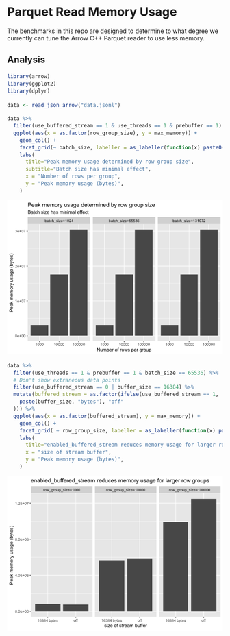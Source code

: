 Parquet Read Memory Usage
================

The benchmarks in this repo are designed to determine to what degree we
currently can tune the Arrow C++ Parquet reader to use less memory.

## Analysis

``` r
library(arrow)
library(ggplot2)
library(dplyr)

data <- read_json_arrow("data.jsonl")
```

``` r
data %>%
  filter(use_buffered_stream == 1 & use_threads == 1 & prebuffer == 1) %>%
  ggplot(aes(x = as.factor(row_group_size), y = max_memory)) + 
    geom_col() +
    facet_grid(~ batch_size, labeller = as_labeller(function(x) paste0("batch_size=", x))) + 
    labs(
      title="Peak memory usage determined by row group size",
      subtitle="Batch size has minimal effect",
      x = "Number of rows per group",
      y = "Peak memory usage (bytes)",
    )
```

![](readme_files/figure-gfm/group-size-1.png)

``` r
data %>%
  filter(use_threads == 1 & prebuffer == 1 & batch_size == 65536) %>%
  # Don't show extraneous data points
  filter(use_buffered_stream == 0 | buffer_size == 16384) %>%
  mutate(buffered_stream = as.factor(ifelse(use_buffered_stream == 1, 
    paste(buffer_size, "bytes"), "off"
  ))) %>%
  ggplot(aes(x = as.factor(buffered_stream), y = max_memory)) + 
    geom_col() +
    facet_grid( ~ row_group_size, labeller = as_labeller(function(x) paste0("row_group_size=", x))) + 
    labs(
      title="enabled_buffered_stream reduces memory usage for larger row groups",
      x = "size of stream buffer",
      y = "Peak memory usage (bytes)",
    )
```

![](readme_files/figure-gfm/buffered-stream-1.png)
